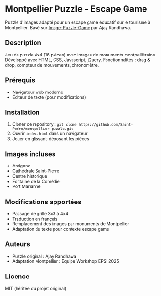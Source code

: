 # Montpellier Puzzle - Escape Game

Puzzle d'images adapté pour un escape game éducatif sur le tourisme à Montpellier.
Basé sur [Image-Puzzle-Game](https://github.com/ajayrandhawa/Image-Puzzle-Game) par Ajay Randhawa.

## Description

Jeu de puzzle 4x4 (16 pièces) avec images de monuments montpelliérains.
Développé avec HTML, CSS, Javascript, jQuery.
Fonctionnalités : drag & drop, compteur de mouvements, chronomètre.

## Prérequis

- Navigateur web moderne
- Éditeur de texte (pour modifications)

## Installation

1. Cloner ce repository : `git clone https://github.com/Saint-Pedro/montpellier-puzzle.git`
2. Ouvrir `index.html` dans un navigateur
3. Jouer en glissant-déposant les pièces

## Images incluses

- Antigone
- Cathédrale Saint-Pierre
- Centre historique
- Fontaine de la Comédie
- Port Marianne

## Modifications apportées

- Passage de grille 3x3 à 4x4
- Traduction en français
- Remplacement des images par monuments de Montpellier
- Adaptation du texte pour contexte escape game

## Auteurs

- Puzzle original : Ajay Randhawa
- Adaptation Montpellier : Équipe Workshop EPSI 2025

## Licence

MIT (héritée du projet original)
